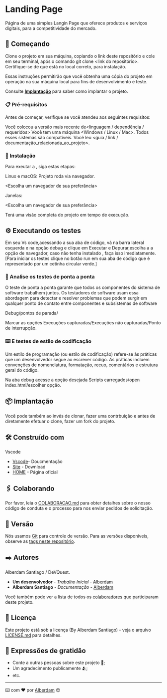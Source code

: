 # Landing Page

Página de uma simples Langin Page que oferece produtos e serviços digitais, para a competitividade do mercado.

## 🚀 Começando
Clone o projeto em sua máquina, copiando o link deste repositório e cole em seu terminal, após o comando git clone <link do repositório>.
Certifique-se de que está no local correto, para instalação.

Essas instruções permitirão que você obtenha uma cópia do projeto em operação na sua máquina local para fins de desenvolvimento e teste.

Consulte **[Implantação](#-implanta%C3%A7%C3%A3o)** para saber como implantar o projeto.

### 📋 Pré-requisitos
Antes de começar, verifique se você atendeu aos seguintes requisitos:

Você colocou a versão mais recente de<linguagem / dependência / requeridos>
Você tem uma máquina <Windows / Linux / Mac>. Todos esses sistemas são compatíveis.
Você leu <guia / link / documentação_relacionada_ao_projeto>.


### 🔧 Instalação

Para exeutar a <Landing Page>, siga estas etapas:

Linux e macOS: Projeto roda via navegador.

<Escolha um navegador de sua preferância>

Janelas:

<Escolha um navegador de sua preferância>


Terá uma visão completa do projeto em tempo de execução.

## ⚙️ Executando os testes

Em seu Vs code,acessando a sua aba de código, vá na barra lateral esquerda e na opção debug e clique em Executar e Depurar,escolha a a opção de navegador, caso não tenha instalado , faça isso imediatamente. [Para iniciar os testes clique no botão run em sua aba de código que é representado por um cetinha circular verde.]

### 🔩 Analise os testes de ponta a ponta

O teste de ponta a ponta garante que todos os componentes do sistema de software trabalhem juntos. Os testadores de software usam essa abordagem para detectar e resolver problemas que podem surgir em qualquer ponto de contato entre componentes e subsistemas de software

Debug/pontos de parada/

Marcar as opções
Execuções capturadas/Execuções não capturadas/Ponto de interrupção.


### ⌨️ E testes de estilo de codificação

Um estilo de programação (ou estilo de codificação) refere-se às práticas que um desenvolvedor segue ao escrever código. As práticas incluem convenções de nomenclatura, formatação, recuo, comentários e estrutura geral do código.


Na aba debug acesse a opção desejada
Scripts carregados/open index.html/escolher opção.

## 📦 Implantação

Você pode também ao invés de clonar, fazer uma contrbuição e antes de diretamente efetuar o clone, fazer um fork do projeto.

## 🛠️ Construído com

Vscode

* [Vscode](https://code.visualstudio.com/docs)- Doucmentação
* [Site](https://code.visualstudio.com/) - Download
* [HOME](hhttps://code.visualstudio.com/) - Página oficial

## 🖇️ Colaborando

Por favor, leia o [COLABORACAO.md](https://gist.github.com/usuario/linkParaInfoSobreContribuicoes) para obter detalhes sobre o nosso código de conduta e o processo para nos enviar pedidos de solicitação.

## 📌 Versão

Nós usamos [Git](https://git-scm.com/downloads) para controle de versão. Para as versões disponíveis, observe as [tags neste repositório](https://github.com/suas/tags/do/projeto). 

## ✒️ Autores

Alberdam Santiago / DeVQuest.

* **Um desenvolvedor** - *Trabalho Inicial* - [Alberdam](https://github.com/huntercode)
* **Alberdam Santiago** - *Documentação* - [Alberdam](https://github.com/huntercode)

Você também pode ver a lista de todos os [colaboradores](https://github.com/huntercode) que participaram deste projeto.

## 📄 Licença

Este projeto está sob a licença (By Alberdam Santiago) - veja o arquivo [LICENSE.md](https://github.com/usuario/projeto/licenca) para detalhes.

## 🎁 Expressões de gratidão

* Conte a outras pessoas sobre este projeto 📢;
* Um agradecimento publicamente 🫂;
* etc.


---
⌨️ com ❤️ por [Alberdam](https://gist.github.com/huntercode) 😊